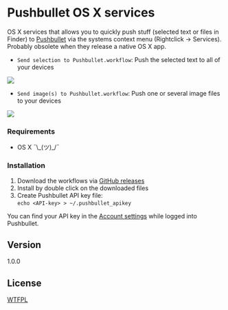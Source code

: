 Pushbullet OS X services
========================

OS X services that allows you to quickly push stuff (selected text or files in Finder) to [Pushbullet](https://www.pushbullet.com/) via the systems context menu (Rightclick -> Services). Probably obsolete when they release a native OS X app. 

* `Send selection to Pushbullet.workflow`: Push the selected text to all of your devices

![](http://up.frd.mn/noIWI.png)

* `Send image(s) to Pushbullet.workflow`: Push one or several image files to your devices

![](http://up.frd.mn/PHnPy.png)

### Requirements

* OS X ¯\\\_(ツ)\_/¯

### Installation

1. Download the workflows via [GitHub releases](https://github.com/frdmn/pushbullet-osx-services/releases)
2. Install by double click on the downloaded files
3. Create Pushbullet API key file:  
  `echo <API-key> > ~/.pushbullet_apikey`

You can find your API key in the [Account settings](https://www.pushbullet.com/account) while logged into Pushbullet.

## Version

1.0.0

## License

[WTFPL](LICENSE)
